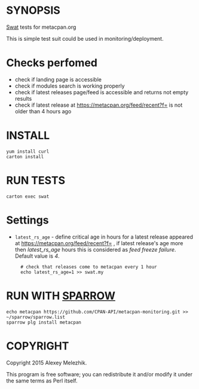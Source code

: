 # SYNOPSIS

[Swat](https://github.com/melezhik/swat) tests for metacpan.org

This is simple test suit could be used in monitoring/deployment.

# Checks perfomed

- check if landing page is accessible
- check if modules search is working properly
- check if latest releases page/feed is accessible and returns not empty results 
- check if latest release at https://metacpan.org/feed/recent?f= is not older than 4 hours ago

# INSTALL

    yum install curl
    carton install

# RUN TESTS

    carton exec swat 

# Settings

- `latest_rs_age` - define critical age in hours for a latest release appeared at https://metacpan.org/feed/recent?f= , if latest release's age more then
_latest\_rs\_age_ hours this is considered as _feed freeze failure_. Default value is _4_.

        # check that releases come to metacpan every 1 hour
        echo latest_rs_age=1 >> swat.my

# RUN WITH [SPARROW](https://github.com/melezhik/sparrow)

    echo metacpan https://github.com/CPAN-API/metacpan-monitoring.git >> ~/sparrow/sparrow.list
    sparrow plg install metacpan


# COPYRIGHT

Copyright 2015 Alexey Melezhik.

This program is free software; you can redistribute it and/or modify it under the same terms as Perl itself.
